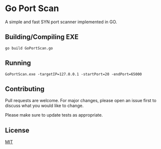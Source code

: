 # Go Port Scan

A simple and fast SYN port scanner implemented in GO.

## Building/Compiling EXE

```CMD
go build GoPortScan.go
```

## Running

```CMD
GoPortScan.exe -targetIP=127.0.0.1 -startPort=20 -endPort=65000
```
## Contributing

Pull requests are welcome. For major changes, please open an issue first to discuss what you would like to change.

Please make sure to update tests as appropriate.

## License
[MIT](https://choosealicense.com/licenses/mit/)
